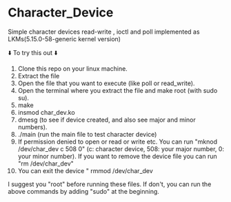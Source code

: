 # Character_Device
Simple character devices read-write , ioctl and poll implemented as LKMs(5.15.0-58-generic kernel version)


⬇️ To try this out ⬇️

  1. Clone this repo on your linux machine.
  2. Extract the file
  3. Open the file that you want to execute (like poll or read_write).
  4. Open the terminal where you extract the file and make root (with sudo su).
  5. make
  6. insmod char_dev.ko
  7. dmesg (to see if device created, and also see major and minor numbers).
  8. ./main (run the main file to test character device)    
  9. If permission denied to open or read or write etc. You can run "mknod /dev/char_dev c 508 0" (c: character device, 508: your major number, 0: your minor number). If you want to remove the device file you can run  "rm /dev/char_dev"
  10. You can exit the device " rmmod /dev/char_dev    

I suggest you "root" before running these files. If don't, you can run the above commands by adding "sudo" at the beginning.
